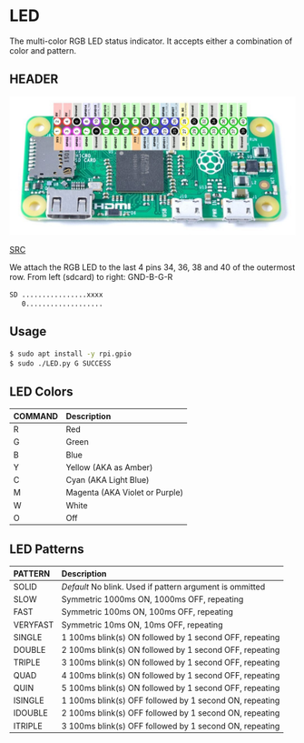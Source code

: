 # LED

The multi-color RGB LED status indicator.  It accepts either a combination of color and pattern.

## HEADER


![Raspberry Pi Zero W GPIO Header Pinout](pi0w-pinout.jpg)

[SRC](https://subscription.packtpub.com/book/hardware_and_creative/9781788290524/1/01lvl1sec9/raspberry-pi-zero-w)

We attach the RGB LED to the last 4 pins 34, 36, 38 and 40 of the outermost row.
From left (sdcard) to right: GND-B-G-R

```
SD ................xxxx
   0...................
```

## Usage

```bash
$ sudo apt install -y rpi.gpio
$ sudo ./LED.py G SUCCESS

```

## LED Colors

| COMMAND | Description                    |
| :------ | :----------------------------- |
| R       | Red                            |
| G       | Green                          |
| B       | Blue                           |
| Y       | Yellow (AKA as Amber)          |
| C       | Cyan (AKA Light Blue)          |
| M       | Magenta (AKA Violet or Purple) |
| W       | White                          |
| O       | Off                            |

## LED Patterns

| PATTERN  | Description                                              |
| :------- | :------------------------------------------------------- |
| SOLID    | *Default* No blink. Used if pattern argument is ommitted |
| SLOW     | Symmetric 1000ms ON, 1000ms OFF, repeating               |
| FAST     | Symmetric 100ms ON, 100ms OFF, repeating                 |
| VERYFAST | Symmetric 10ms ON, 10ms OFF, repeating                   |
| SINGLE   | 1 100ms blink(s) ON followed by 1 second OFF, repeating  |
| DOUBLE   | 2 100ms blink(s) ON followed by 1 second OFF, repeating  |
| TRIPLE   | 3 100ms blink(s) ON followed by 1 second OFF, repeating  |
| QUAD     | 4 100ms blink(s) ON followed by 1 second OFF, repeating  |
| QUIN     | 5 100ms blink(s) ON followed by 1 second OFF, repeating  |
| ISINGLE  | 1 100ms blink(s) OFF followed by 1 second ON, repeating  |
| IDOUBLE  | 2 100ms blink(s) OFF followed by 1 second ON, repeating  |
| ITRIPLE  | 3 100ms blink(s) OFF followed by 1 second ON, repeating  |